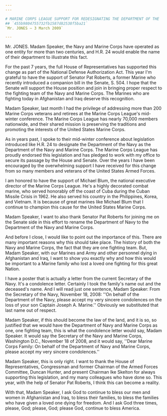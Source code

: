 ```yaml
---
---

# MARINE CORPS LEAGUE SUPPORT FOR REDESIGNATING THE DEPARTMENT OF THE  NAVY AS THE DEPARTMENT OF THE NAVY AND MARINE CORPS
## `455b9804755732fb1587d82538f5ba21`
`Mr. JONES — 3 March 2009`

---
```



Mr. JONES. Madam Speaker, the Navy and Marine Corps have operated as 
one entity for more than two centuries, and H.R. 24 would enable the 
name of their department to illustrate this fact.

For the past 7 years, the full House of Representatives has supported 
this change as part of the National Defense Authorization Act. This 
year I'm grateful to have the support of Senator Pat Roberts, a former 
Marine who recently introduced a companion bill in the Senate, S. 504. 
I hope that the Senate will support the House position and join in 
bringing proper respect to the fighting team of the Navy and Marine 
Corps. The Marines who are fighting today in Afghanistan and Iraq 
deserve this recognition.

Madam Speaker, last month I had the privilege of addressing more than 
200 Marine Corps veterans and retirees at the Marine Corps League's 
mid-winter conference. The Marine Corps League has nearly 70,000 
members nationwide, and their shared mission is preserving the 
traditions and promoting the interests of the United States Marine 
Corps.

As in years past, I spoke to their mid-winter conference about 
legislation introduced like H.R. 24 to designate the Department of the 
Navy as the Department of the Navy and Marine Corps. The Marine Corps 
League has proudly endorsed this legislation and has pledged to work 
with my office to secure its passage by the House and Senate. Over the 
years I have been encouraged by the overwhelming support I have 
received for this change from so many members and veterans of the 
United States Armed Forces.

I am honored to have the support of Michael Blum, the national 
executive director of the Marine Corps League. He's a highly decorated 
combat marine, who served honorably off the coast of Cuba during the 
Cuban Missile Crisis in 1962. He also served his country in the 
Philippines, Korea, and Vietnam. It is because of great marines like 
Michael Blum that I continue to champion this cause for the United 
States Marine Corps.

Madam Speaker, I want to also thank Senator Pat Roberts for joining 
me on the Senate side in this effort to rename the Department of Navy 
to the Department of the Navy and Marine Corps.

And before I close, I would like to point out the importance of this. 
There are many important reasons why this should take place. The 
history of both the Navy and Marine Corps, the fact that they are one 
fighting team. But, Madam Speaker, with our Marines and Army and other 
personnel dying in Afghanistan and Iraq, I want to show you exactly why 
and how this would be important to a Marine family who lost a loved one 
fighting for this great Nation.

I have a poster that is actually a letter from the current Secretary 
of the Navy. It's a condolence letter. Certainly I took the family's 
name out and the deceased's name. And I will read just one sentence, 
Madam Speaker: From the Secretary of the Navy, November 18, 2008: ''On 
behalf of the Department of the Navy, please accept my very sincere 
condolences on the loss of your son Captain Joseph A. Marine.'' 
Obviously we substituted that last name out of respect.



Madam Speaker, if this should become the law of the land, and it is 
so, so justified that we would have the Department of Navy and Marine 
Corps as one, one fighting team, this is what the condolence letter 
would say, Madam Speaker. It would say the Secretary of the Navy and 
Marine Corps, Washington D.C., November 18 of 2008, and it would say, 
''Dear Marine Corps Family: On behalf of the Department of Navy and 
Marine Corps, please accept my very sincere condolences.''

Madam Speaker, this is only right. I want to thank the House of 
Representatives, Congressman and former Chairman of the Armed Forces 
Committee, Duncan Hunter, and present Chairman Ike Skelton for always 
supporting this legislation, and my many colleagues who have done so. 
This year, with the help of Senator Pat Roberts, I think this can 
become a reality.

With that, Madam Speaker, I ask God to continue to bless our men and 
women in Afghanistan and Iraq, to bless their families, to bless the 
families who have given a loved one dying for freedom. And I ask God 
three times, please, God; please, God; please God, continue to bless 
America.

